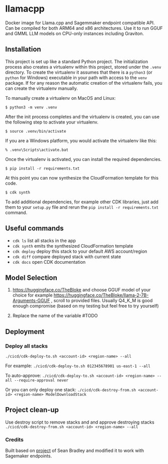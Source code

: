 # llamacpp


Docker image for Llama.cpp and Sagemmaker endpoint compatible API. 
Can be compiled for both ARM64 and x86 architectures. 
Use it to run GGUF and GMML LLM models on CPU-only instances including Graviton. 

## Installation

This project is set up like a standard Python project.  The initialization
process also creates a virtualenv within this project, stored under the `.venv`
directory.  To create the virtualenv it assumes that there is a `python3`
(or `python` for Windows) executable in your path with access to the `venv`
package. If for any reason the automatic creation of the virtualenv fails,
you can create the virtualenv manually.

To manually create a virtualenv on MacOS and Linux:

```
$ python3 -m venv .venv
```

After the init process completes and the virtualenv is created, you can use the following
step to activate your virtualenv.

```
$ source .venv/bin/activate
```

If you are a Windows platform, you would activate the virtualenv like this:

```
% .venv\Scripts\activate.bat
```

Once the virtualenv is activated, you can install the required dependencies.

```
$ pip install -r requirements.txt
```

At this point you can now synthesize the CloudFormation template for this code.

```
$ cdk synth
```

To add additional dependencies, for example other CDK libraries, just add
them to your `setup.py` file and rerun the `pip install -r requirements.txt`
command.

## Useful commands

 * `cdk ls`          list all stacks in the app
 * `cdk synth`       emits the synthesized CloudFormation template
 * `cdk deploy`      deploy this stack to your default AWS account/region
 * `cdk diff`        compare deployed stack with current state
 * `cdk docs`        open CDK documentation

## Model Selection

1. https://huggingface.co/TheBloke  and choose GGUF model of your choice for example https://huggingface.co/TheBloke/llama-2-7B-Arguments-GGUF , scroll to provided files.  Usually Q4_K_M is good enough compromise (based on my testing but feel free to try yourself)

2. Replace the name of the variable #TODO

## Deployment

### Deploy all stacks

`./cicd/cdk-deploy-to.sh <account-id> <region-name> --all` 

For example:
`./cicd/cdk-deploy-to.sh 012345678901 us-east-1 --all` 

To auto-approve:
`./cicd/cdk-deploy-to.sh <account-id> <region-name> --all --require-approval never`

Or you can only deploy one stack:
`./cicd/cdk-destroy-from.sh <account-id> <region-name> ModelDownloadStack` 


## Project clean-up

Use destroy script to remove stacks and and approve destroying stacks
`./cicd/cdk-destroy-from.sh <account-id> <region-name> --all` 

### Credits

Built based on [project](https://gitlab.aws.dev/seanbly/quantized-document-qa) of Sean Bradley and modified it to work with Sagemaker endpoints.

